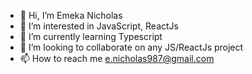 - 👋 Hi, I’m Emeka Nicholas
- 👀 I’m interested in JavaScript, ReactJs
- 🌱 I’m currently learning Typescript
- 💞️ I’m looking to collaborate on any JS/ReactJs project
- 📫 How to reach me e.nicholas987@gmail.com

<!---
e-nicholas987/e-nicholas987 is a ✨ special ✨ repository because its `README.md` (this file) appears on your GitHub profile.
You can click the Preview link to take a look at your changes.
--->
